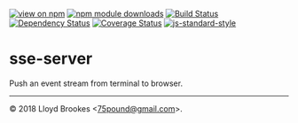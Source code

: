 [![view on npm](https://img.shields.io/npm/v/sse-server.svg)](https://www.npmjs.org/package/sse-server)
[![npm module downloads](https://img.shields.io/npm/dt/sse-server.svg)](https://www.npmjs.org/package/sse-server)
[![Build Status](https://travis-ci.org/75lb/sse-server.svg?branch=master)](https://travis-ci.org/75lb/sse-server)
[![Dependency Status](https://david-dm.org/75lb/sse-server.svg)](https://david-dm.org/75lb/sse-server)
[![Coverage Status](https://coveralls.io/repos/github/75lb/sse-server/badge.svg)](https://coveralls.io/github/75lb/sse-server)
[![js-standard-style](https://img.shields.io/badge/code%20style-standard-brightgreen.svg)](https://github.com/feross/standard)

# sse-server

Push an event stream from terminal to browser.

* * *

&copy; 2018 Lloyd Brookes \<75pound@gmail.com\>.